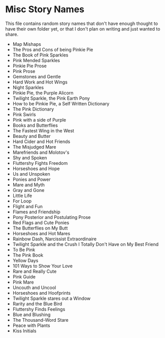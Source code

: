 # Misc Story Names

This file contains random story names that don't have enough thought to have their own folder yet, or that I don't plan on writing and just wanted to share.

- Map Mishaps
- The Pros and Cons of being Pinkie Pie
- The Book of Pink Sparkles
- Pink Mended Sparkles
- Pinkie Pie Prose
- Pink Prose
- Gemstones and Gentle
- Hard Work and Hot Wings
- Night Sparkles
- Pinkie Pie, the Purple Alicorn
- Twilight Sparkle, the Pink Earth Pony
- How to be Pinkie Pie, a Self Written Dictionary
- The Pink Dictionary
- Pink Swirls
- Pink with a side of Purple
- Books and Butterflies
- The Fastest Wing in the West
- Beauty and Butter
- Hard Cider and Hot Friends
- The Misjudged Mare
- Marefriends and Molotov's
- Shy and Spoken
- Fluttershy Fights Freedom
- Horseshoes and Hope
- Us and Unspoken
- Ponies and Power
- Mare and Myth
- Gray and Gone
- Little Life
- For Loop
- Flight and Fun
- Flames and Friendship
- Pony Posterior and Postulating Prose
- Red Flags and Cute Ponies
- The Butterflies on My Butt
- Horseshoes and Hot Mares
- Rainbow Dash, Narcissist Extraordinaire
- Twilight Sparkle and the Crush I Totally Don't Have on My Best Friend
- To Be Pink
- The Pink Book
- Yellow Days
- 101 Ways to Show Your Love
- Rare and Really Cute
- Pink Guide
- Pink Mare
- Uncouth and Uncool
- Horseshoes and Hoofprints
- Twilight Sparkle stares out a Window
- Rarity and the Blue Bird
- Fluttershy Finds Feelings
- Blue and Blushing
- The Thousand-Word Stare
- Peace with Plants
- Kiss Initials
